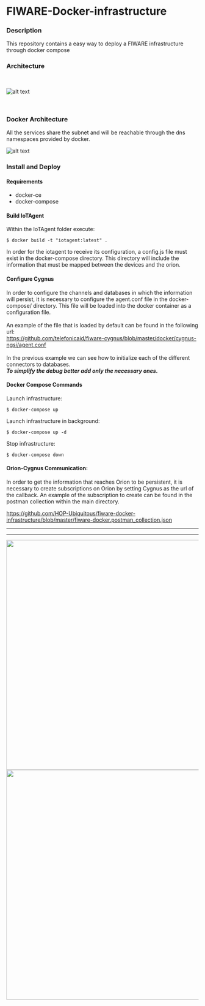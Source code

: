 # FIWARE-Docker-infrastructure

### Description
This repository contains a easy way to deploy a FIWARE infrastructure through docker compose  

### Architecture
<br>

![alt text](https://raw.githubusercontent.com/HOP-Ubiquitous/fiware-docker-infrastructure/master/images/architecture.png "Architecture image")

<br>

### Docker Architecture

All the services share the subnet and will be reachable through the dns namespaces provided by docker. 

![alt text](https://raw.githubusercontent.com/HOP-Ubiquitous/fiware-docker-infrastructure/master/images/network.png "Docker network image")

### Install and Deploy

#### Requirements

* docker-ce
* docker-compose


#### Build IoTAgent

Within the IoTAgent folder execute:

```
$ docker build -t "iotagent:latest" .
```

In order for the iotagent to receive its configuration, a config.js 
file must exist in the docker-compose directory. This directory will 
include the information that must be mapped between the devices and 
the orion.

#### Configure Cygnus

In order to configure the channels and databases in which the information will persist, 
it is necessary to configure the agent.conf file in the docker-compose/ directory.
This file will be loaded into the docker container as a configuration file.<br><br>
An example of the file that is loaded by default can be found in the following url:<br>
https://github.com/telefonicaid/fiware-cygnus/blob/master/docker/cygnus-ngsi/agent.conf <br><br>
In the previous example we can see how to initialize each of the different connectors to databases.
<br><b>_To simplify the debug better add only the necessary ones._</b>


#### Docker Compose Commands

Launch infrastructure:

```
$ docker-compose up
``` 

Launch infrastructure in background:
```
$ docker-compose up -d
```

Stop infrastructure:
```
$ docker-compose down
```

#### Orion-Cygnus Communication:
In order to get the information that reaches Orion to be persistent, it is necessary to create subscriptions on Orion by setting Cygnus as the url of the callback.
An example of the subscription to create can be found in the postman collection within the main directory.

https://github.com/HOP-Ubiquitous/fiware-docker-infrastructure/blob/master/fiware-docker.postman_collection.json


***
-------


<img src="http://www.hopu.eu/wp-content/uploads/2016/05/HOP_LOGO_NEW_LINE.png" width=600/>
<img src="http://www.fiware4industry.com/wp-content/uploads/2015/11/FIWARE-for-Industry.png" width=600/>

